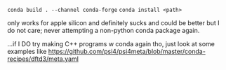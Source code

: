 `conda build . --channel conda-forge`
`conda install <path>`

only works for apple silicon and definitely sucks and could be better but I do not care; never attempting a non-python conda package again.


...if I DO try making C++ programs w conda again tho, just look at some examples like https://github.com/psi4/psi4meta/blob/master/conda-recipes/dftd3/meta.yaml